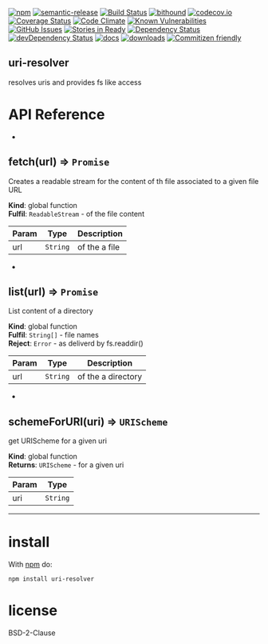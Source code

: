 [![npm](https://img.shields.io/npm/v/uri-resolver.svg)](https://www.npmjs.com/package/uri-resolver)
[![semantic-release](https://img.shields.io/badge/%20%20%F0%9F%93%A6%F0%9F%9A%80-semantic--release-e10079.svg)](https://github.com/arlac77/uri-resolver)
[![Build Status](https://secure.travis-ci.org/arlac77/uri-resolver.png)](http://travis-ci.org/arlac77/uri-resolver)
[![bithound](https://www.bithound.io/github/arlac77/uri-resolver/badges/score.svg)](https://www.bithound.io/github/arlac77/uri-resolver)
[![codecov.io](http://codecov.io/github/arlac77/uri-resolver/coverage.svg?branch=master)](http://codecov.io/github/arlac77/uri-resolver?branch=master)
[![Coverage Status](https://coveralls.io/repos/arlac77/uri-resolver/badge.svg)](https://coveralls.io/r/arlac77/uri-resolver)
[![Code Climate](https://codeclimate.com/github/arlac77/uri-resolver/badges/gpa.svg)](https://codeclimate.com/github/arlac77/uri-resolver)
[![Known Vulnerabilities](https://snyk.io/test/github/arlac77/uri-resolver/badge.svg)](https://snyk.io/test/github/arlac77/uri-resolver)
[![GitHub Issues](https://img.shields.io/github/issues/arlac77/uri-resolver.svg?style=flat-square)](https://github.com/arlac77/uri-resolver/issues)
[![Stories in Ready](https://badge.waffle.io/arlac77/uri-resolver.svg?label=ready&title=Ready)](http://waffle.io/arlac77/uri-resolver)
[![Dependency Status](https://david-dm.org/arlac77/uri-resolver.svg)](https://david-dm.org/arlac77/uri-resolver)
[![devDependency Status](https://david-dm.org/arlac77/uri-resolver/dev-status.svg)](https://david-dm.org/arlac77/uri-resolver#info=devDependencies)
[![docs](http://inch-ci.org/github/arlac77/uri-resolver.svg?branch=master)](http://inch-ci.org/github/arlac77/uri-resolver)
[![downloads](http://img.shields.io/npm/dm/uri-resolver.svg?style=flat-square)](https://npmjs.org/package/uri-resolver)
[![Commitizen friendly](https://img.shields.io/badge/commitizen-friendly-brightgreen.svg)](http://commitizen.github.io/cz-cli/)

uri-resolver
-------------------
resolves uris and provides fs like access

# API Reference

* <a name="fetch"></a>

## fetch(url) ⇒ <code>Promise</code>
Creates a readable stream for the content of th file associated to a given file URL

**Kind**: global function  
**Fulfil**: <code>ReadableStream</code> - of the file content  

| Param | Type | Description |
| --- | --- | --- |
| url | <code>String</code> | of the a file |


* <a name="list"></a>

## list(url) ⇒ <code>Promise</code>
List content of a directory

**Kind**: global function  
**Fulfil**: <code>String[]</code> - file names  
**Reject**: <code>Error</code> - as deliverd by fs.readdir()  

| Param | Type | Description |
| --- | --- | --- |
| url | <code>String</code> | of the a directory |


* <a name="schemeForURI"></a>

## schemeForURI(uri) ⇒ <code>URIScheme</code>
get URIScheme for a given uri

**Kind**: global function  
**Returns**: <code>URIScheme</code> - for a given uri  

| Param | Type |
| --- | --- |
| uri | <code>String</code> | 


* * *

# install

With [npm](http://npmjs.org) do:

```shell
npm install uri-resolver
```

license
=======

BSD-2-Clause
